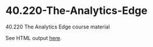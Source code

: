 # 40.220-The-Analytics-Edge
40.220 The Analytics Edge course material

See HTML output [here](TheAnalyticsEdge.html).
